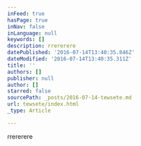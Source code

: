 ```yaml
---
inFeed: true
hasPage: true
inNav: false
inLanguage: null
keywords: []
description: rrererere
datePublished: '2016-07-14T13:40:35.846Z'
dateModified: '2016-07-14T13:40:35.311Z'
title: ''
authors: []
publisher: null
author: []
starred: false
sourcePath: _posts/2016-07-14-tewsete.md
url: tewsete/index.html
_type: Article

---
```

rrererere